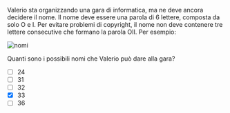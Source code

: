 Valerio sta organizzando una gara di informatica, ma ne deve ancora decidere il nome.
Il nome deve essere una parola di $6$ lettere, composta da solo $\textsf{O}$ e $\textsf{I}$.
Per evitare problemi di copyright, il nome non deve contenere tre lettere consecutive che formano la parola $\textsf{OII}$.
Per esempio:

![nomi](fig.asy)

Quanti sono i possibili nomi che Valerio può dare alla gara?

- [ ] $24$
- [ ] $31$
- [ ] $32$
- [x] $33$
- [ ] $36$
